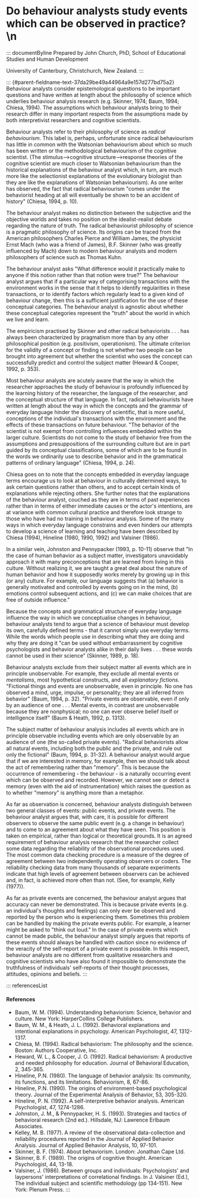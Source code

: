 # Do behaviour analysts study events which can be observed in practice? \n

::: documentByline
Prepared by John Church, PhD, School of Educational Studies and Human
Development

University of Canterbury, Christchurch, New Zealand.
:::

::: {#parent-fieldname-text-37da29be49a44964a9e157d277bd75a2}
Behaviour analysts consider epistemological questions to be important
questions and have written at length about the philosophy of science
which underlies behaviour analysis research (e.g. Skinner, 1974; Baum,
1994; Chiesa, 1994). The assumptions which behaviour analysts bring to
their research differ in many important respects from the assumptions
made by both interpretivist researchers and cognitive scientists.

Behaviour analysts refer to their philosophy of science as *radical
behaviourism*. This label is, perhaps, unfortunate since radical
behaviourism has little in common with the Watsonian behaviourism about
which so much has been written or the methodological behaviourism of the
cognitive scientist. (The stimulus--\>cognitive structure--\>response
theories of the cognitive scientist are much closer to Watsonian
behaviourism than the historical explanations of the behaviour analyst
which, in turn, are much more like the selectionist explanations of the
evolutionary biologist than they are like the explanations of Watsonian
behaviourism). As one writer has observed, the fact that radical
behaviourism "comes under the behaviorist heading at all will eventually
be shown to be an accident of history" (Chiesa, 1994, p. 10).

The behaviour analyst makes no distinction between the subjective and
the objective worlds and takes no position on the idealist-realist
debate regarding the nature of truth. The radical behaviourist
philosophy of science is a pragmatic philosophy of science. Its origins
can be traced from the American philosophers Charles Pierce and William
James, the physicist Ernst Mach (who was a friend of James), B.F.
Skinner (who was greatly influenced by Mach) down to modern behaviour
analysts and modern philosophers of science such as Thomas Kuhn.

The behaviour analyst asks "What difference would it practically make to
anyone if this notion rather than that notion were true?" The behaviour
analyst argues that if a particular way of categorising transactions
with the environment works in the sense that it helps to identify
regularities in these transactions, or to identify factors which
regularly lead to a given kind of behaviour change, then this is a
sufficient justification for the use of these conceptual categories. The
behaviour analyst is agnostic about whether these conceptual categories
represent the "truth" about the world in which we live and learn.

The empiricism practised by Skinner and other radical behaviorists . . .
has always been characterized by pragmatism more than by any other
philosophical position (e.g. positivism, operationism). The ultimate
criterion for the validity of a concept or finding is not whether two
people can be brought into agreement but whether the scientist who uses
the concept can successfully predict and control the subject matter
(Heward & Cooper, 1992, p. 353).

Most behaviour analysts are acutely aware that the way in which the
researcher approaches the study of behaviour is profoundly influenced by
the learning history of the researcher, the language of the researcher,
and the conceptual structure of that language. In fact, radical
behaviourists have written at length about the way in which the concepts
and the grammar of everyday language hinder the discovery of scientific,
that is more useful, conceptions of the individual\'s transactions with
the environment and the effects of these transactions on future
behaviour. "The behavior of the scientist is not exempt from controlling
influences embedded within the larger culture. Scientists do not come to
the study of behavior free from the assumptions and presuppositions of
the surrounding culture but are in part guided by its conceptual
classifications, some of which are to be found in the words we
ordinarily use to describe behavior and in the grammatical patterns of
ordinary language" (Chiesa, 1994, p. 24).

Chiesa goes on to note that the concepts embedded in everyday language
terms encourage us to look at behaviour in culturally determined ways,
to ask certain questions rather than others, and to accept certain kinds
of explanations while rejecting others. She further notes that the
explanations of the behaviour analyst, couched as they are in terms of
past experiences rather than in terms of either immediate causes or the
actor\'s intentions, are at variance with common cultural practice and
therefore look strange to those who have had no training in behaviour
analysis. Some of the many ways in which everyday language constrains
and even hinders our attempts to develop a science of learning and
teaching have been described by Chiesa (1994), Hineline (1980, 1990,
1992) and Valsiner (1986).

In a similar vein, Johnston and Pennypacker (1993, p. 10-11) observe
that "In the case of human behavior as a subject matter, investigators
unavoidably approach it with many preconceptions that are learned from
living in this culture. Without realizing it, we are taught a great deal
about the nature of human behavior and how it supposedly works merely by
growing up in this (or any) culture. For example, our language suggests
that (a) behavior is generally motivated and controlled by events going
on in the mind, (b) emotions control subsequent actions, and (c) we can
make choices that are free of outside influence."

Because the concepts and grammatical structure of everyday language
influence the way in which we conceptualise changes in behaviour,
behaviour analysts tend to argue that a science of behaviour must
develop its own, carefully defined terms - that it cannot simply use
everyday terms. While the words which people use in describing what they
are doing and why they are doing it "can be used without embarrassment
by cognitive psychologists and behavior analysts alike in their daily
lives . . . these words cannot be used in their science" (Skinner, 1989,
p. 18).

Behaviour analysts exclude from their subject matter all events which
are in principle unobservable. For example, they exclude all mental
events or *mentalisms*, most hypothetical constructs, and all
*explanatory fictions.* "Fictional things and events are unobservable,
even in principle. No one has observed a mind, urge, impulse, or
personality; they are all inferred from behavior" (Baum, 1994, p. 32).
"Private events are observable, even if only by an audience of one . . .
Mental events, in contrast are unobservable because they are
nonphysical; no one can ever observe belief itself or intelligence
itself" (Baum & Heath, 1992, p. 1313).

The subject matter of behaviour analysis includes all events which are
in principle observable including events which are only observable by an
audience of one (the so-called private events). "Radical behaviorists
allow all natural events, including both the public and the private, and
rule out only the fictional" (Baum, 1994, p. 31-32). A behaviour analyst
would argue that if we are interested in memory, for example, then we
should talk about the act of remembering rather than "memory". This is
because the occurrence of remembering - the behaviour - is a naturally
occurring event which can be observed and recorded. However, we cannot
see or detect a memory (even with the aid of instrumentation) which
raises the question as to whether "memory" is anything more than a
metaphor.

As far as observation is concerned, behaviour analysts distinguish
between two general classes of events: public events, and private
events. The behaviour analyst argues that, with care, it is possible for
different observers to observe the same public event (e.g. a change in
behaviour) and to come to an agreement about what they have seen. This
position is taken on empirical, rather than logical or theoretical
grounds. It is an agreed requirement of behaviour analysis research that
the researcher collect some data regarding the reliability of the
observational procedures used. The most common data checking procedure
is a measure of the degree of agreement between two independently
operating observers or coders. The reliability checking data from many
thousands of separate experiments indicate that high levels of agreement
between observers can be achieved and, in fact, is achieved more often
than not. (See, for example, Kelly (1977)).

As far as private events are concerned, the behaviour analyst argues
that accuracy can never be demonstrated. This is because private events
(e.g. an individual\'s thoughts and feelings) can only ever be observed
and reported by the person who is experiencing them. Sometimes this
problem can be handled by making the private events public. For example,
a learner might be asked to "think out loud." In the case of private
events which cannot be made public, the behaviour analyst simply argues
that reports of these events should always be handled with caution since
no evidence of the veracity of the self-report of a private event is
possible. In this respect, behaviour analysts are no different from
qualitative researchers and cognitive scientists who have also found it
impossible to demonstrate the truthfulness of individuals\' self-reports
of their thought processes, attitudes, opinions and beliefs.
:::

::: referencesList
#### References

-   Baum, W. M. (1994). Understanding behaviorism: Science, behavior and
    culture. New York: HarperCollins College Publishers.
-   Baum, W. M., & Heath, J. L. (1992). Behavioral explanations and
    intentional explanations in psychology. American Psychologist, 47,
    1312-1317.
-   Chiesa, M. (1994). Radical behaviorism: The philosophy and the
    science. Boston: Authors Cooperative, Inc.
-   Heward, W. L., & Cooper, J. O. (1992). Radical behaviorism: A
    productive and needed philosophy for education. Journal of
    Behavioral Education, 2, 345-365.
-   Hineline, P.N. (1980). The language of behavior analysis: Its
    community, its functions, and its limitations. Behaviorism, 8,
    67-86.
-   Hineline, P.N. (1990). The origins of environment-based
    psychological theory. Journal of the Experimental Analysis of
    Behavior, 53, 305-320.
-   Hineline, P. N. (1992). A self-interpretive behavior analysis.
    American Psychologist, 47, 1274-1286.
-   Johnston, J. M., & Pennypacker, H. S. (1993). Strategies and tactics
    of behavioral research (2nd ed.). Hillsdale, NJ: Lawrence Erlbaum
    Associates.
-   Kelley, M. B. (1977). A review of the observational data-collection
    and reliability procedures reported in the Journal of Applied
    Behavior Analysis. Journal of Applied Behavior Analysis, 10, 97-101.
-   Skinner, B. F. (1974). About behaviorism. London: Jonathan Cape Ltd.
-   Skinner, B. F. (1989). The origins of cognitive thought. American
    Psychologist, 44, 13-18.
-   Valsiner, J. (1986). Between groups and individuals: Psychologists\'
    and laypersons\' interpretations of correlational findings. In J.
    Valsiner (Ed.), The individual subject and scientific methodology
    (pp 134-151). New York: Plenum Press.
:::
